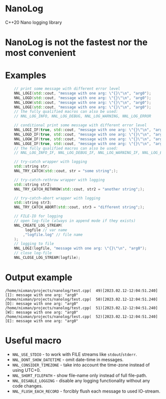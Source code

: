 # NanoLog
C++20 Nano logging library

# NanoLog is not the fastest nor the most convenient

# Examples

```cpp
    // print some message with different error level
    NNL_LOGI(std::cout, "message with one arg: \"{}\"\n", "arg0");
    NNL_LOGD(std::cout, "message with one arg: \"{}\"\n", "arg0");
    NNL_LOGW(std::cout, "message with one arg: \"{}\"\n", "arg0");
    NNL_LOGE(std::cout, "message with one arg: \"{}\"\n", "arg0");
    // the fully qualified macros can also be used:
    // NNL_LOG_INFO, NNL_LOG_DEBUG, NNL_LOG_WARNING, NNL_LOG_ERROR

    // conditional print some message with different error level
    NNL_LOGI_IF(true, std::cout, "message with one arg: \"{}\"\n", "arg0");
    NNL_LOGD_IF(true, std::cout, "message with one arg: \"{}\"\n", "arg0");
    NNL_LOGW_IF(true, std::cout, "message with one arg: \"{}\"\n", "arg0");
    NNL_LOGE_IF(true, std::cout, "message with one arg: \"{}\"\n", "arg0");
    // the fully qualified macros can also be used:
    // NNL_LOG_INFO_IF, NNL_LOG_DEBUG_IF, NNL_LOG_WARNING_IF, NNL_LOG_ERROR_IF

    // try-catch wrapper with logging
    std::string str;
    NNL_TRY_CATCH(std::cout, str = "some string";);

    // try-catch-rethrow wrapper with logging
    std::string str2;
    NNL_TRY_CATCH_RETHROW(std::cout, str2 = "another string";);

    // try-catch-abort wrapper with logging
    std::string str3;
    NNL_TRY_CATCH_ABORT(std::cout, str3 = "different string";);

    // FILE-IO for logging
    // open log-file (always in append mode if they exists)
    NNL_CREATE_LOG_STREAM(
         logfile // var name
        ,"logfile.log" // file name
    );
    // logging to file
    NNL_LOGI(logfile, "message with one arg: \"{}\"\n", "arg0");
    // close log-file
    NNL_CLOSE_LOG_STREAM(logfile);
```
# Output example
```
/home/nixman/projects/nanolog/test.cpp(  49)[2023.02.12-12:04:51.240][I]: message with one arg: "arg0"
/home/nixman/projects/nanolog/test.cpp(  50)[2023.02.12-12:04:51.240][D]: message with one arg: "arg0"
/home/nixman/projects/nanolog/test.cpp(  51)[2023.02.12-12:04:51.240][W]: message with one arg: "arg0"
/home/nixman/projects/nanolog/test.cpp(  52)[2023.02.12-12:04:51.240][E]: message with one arg: "arg0"
```

# Useful macro
 - `NNL_USE_STDIO` - to work with FILE streams like `stdout`/`stderr`.
 - `NNL_DONT_SHOW_DATETIME` - omit date-time in messages.
 - `NNL_CONSIDER_TIMEZONE` - take into account the time-zone instead of using UTC+0.
 - `NNL_SHORT_FILEPATH` - show file-name only instead of full file-path.
 - `NNL_DISABLE_LOGGING` - disable any logging functionality without any code changes.
 - `NNL_FLUSH_EACH_RECORD` - forcibly flush each message to used IO-stream.
